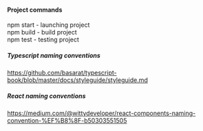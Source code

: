 #### Project commands
npm start - launching project  
npm build - build project  
npm test - testing project  

##### Typescript naming conventions
https://github.com/basarat/typescript-book/blob/master/docs/styleguide/styleguide.md

##### React naming conventions
https://medium.com/@wittydeveloper/react-components-naming-convention-%EF%B8%8F-b50303551505
